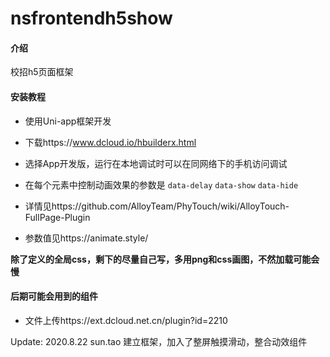# nsfrontendh5show

#### 介绍
校招h5页面框架

#### 安装教程

* 使用Uni-app框架开发
* 下载https://www.dcloud.io/hbuilderx.html
* 选择App开发版，运行在本地调试时可以在同网络下的手机访问调试

* 在每个元素中控制动画效果的参数是 `data-delay` `data-show` `data-hide`
* 详情见https://github.com/AlloyTeam/PhyTouch/wiki/AlloyTouch-FullPage-Plugin
* 参数值见https://animate.style/

**除了定义的全局css，剩下的尽量自己写，多用png和css画图，不然加载可能会慢**

#### 后期可能会用到的组件
* 文件上传https://ext.dcloud.net.cn/plugin?id=2210

Update:
2020.8.22 sun.tao 建立框架，加入了整屏触摸滑动，整合动效组件
